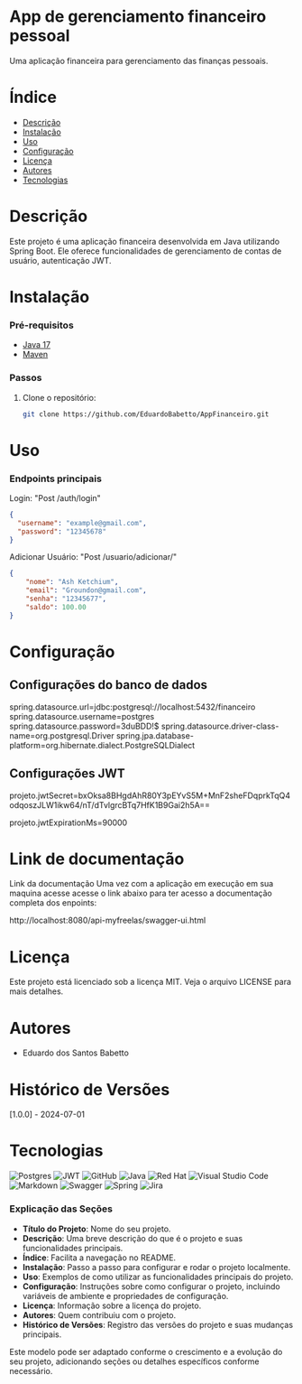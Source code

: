# App de gerenciamento financeiro pessoal

Uma aplicação financeira para gerenciamento das finanças pessoais.

# Índice

- [Descrição](#descrição)
- [Instalação](#instalação)
- [Uso](#uso)
- [Configuração](#configuração)
- [Licença](#licença)
- [Autores](#autores)
- [Tecnologias](#tecnologias)

# Descrição

Este projeto é uma aplicação financeira desenvolvida em Java utilizando Spring Boot. Ele oferece funcionalidades de gerenciamento de contas de usuário, autenticação JWT.

# Instalação

### Pré-requisitos

- [Java 17](https://www.oracle.com/java/technologies/javase-jdk17-downloads.html)
- [Maven](https://maven.apache.org/)

### Passos

1. Clone o repositório:
   ```bash
   git clone https://github.com/EduardoBabetto/AppFinanceiro.git

# Uso

### Endpoints principais

Login: "Post /auth/login"
```json
{
  "username": "example@gmail.com",
  "password": "12345678"
}
```

Adicionar Usuário: "Post /usuario/adicionar/"
```json
{
    "nome": "Ash Ketchium",
    "email": "Groundon@gmail.com",
    "senha": "12345677",
    "saldo": 100.00
}
```

# Configuração

## Configurações do banco de dados
spring.datasource.url=jdbc:postgresql://localhost:5432/financeiro
spring.datasource.username=postgres
spring.datasource.password=3duBDD!$
spring.datasource.driver-class-name=org.postgresql.Driver
spring.jpa.database-platform=org.hibernate.dialect.PostgreSQLDialect

## Configurações JWT
projeto.jwtSecret=bxOksa8BHgdAhR80Y3pEYvS5M+MnF2sheFDqprkTqQ4odqoszJLW1ikw64/nT/dTvlgrcBTq7HfK1B9Gai2h5A==

projeto.jwtExpirationMs=90000

# Link de documentação

Link da documentação
Uma vez com a aplicação em execução em sua maquina acesse acesse o link abaixo para ter acesso a documentação completa dos enpoints:

http://localhost:8080/api-myfreelas/swagger-ui.html

# Licença
Este projeto está licenciado sob a licença MIT. Veja o arquivo LICENSE para mais detalhes.

# Autores
- Eduardo dos Santos Babetto

# Histórico de Versões
[1.0.0] - 2024-07-01

# Tecnologias
![Postgres](https://img.shields.io/badge/postgres-%23316192.svg?style=for-the-badge&logo=postgresql&logoColor=white)
![JWT](https://img.shields.io/badge/JWT-black?style=for-the-badge&logo=JSON%20web%20tokens)
![GitHub](https://img.shields.io/badge/github-%23121011.svg?style=for-the-badge&logo=github&logoColor=white)
![Java](https://img.shields.io/badge/java-%23ED8B00.svg?style=for-the-badge&logo=openjdk&logoColor=white)
![Red Hat](https://img.shields.io/badge/Red%20Hat-EE0000?style=for-the-badge&logo=redhat&logoColor=white)
![Visual Studio Code](https://img.shields.io/badge/Visual%20Studio%20Code-0078d7.svg?style=for-the-badge&logo=visual-studio-code&logoColor=white)
![Markdown](https://img.shields.io/badge/markdown-%23000000.svg?style=for-the-badge&logo=markdown&logoColor=white)
![Swagger](https://img.shields.io/badge/-Swagger-%23Clojure?style=for-the-badge&logo=swagger&logoColor=white)
![Spring](https://img.shields.io/badge/spring-%236DB33F.svg?style=for-the-badge&logo=spring&logoColor=white)
![Jira](https://img.shields.io/badge/jira-%230A0FFF.svg?style=for-the-badge&logo=jira&logoColor=white)
### Explicação das Seções

- **Título do Projeto**: Nome do seu projeto.
- **Descrição**: Uma breve descrição do que é o projeto e suas funcionalidades principais.
- **Índice**: Facilita a navegação no README.
- **Instalação**: Passo a passo para configurar e rodar o projeto localmente.
- **Uso**: Exemplos de como utilizar as funcionalidades principais do projeto.
- **Configuração**: Instruções sobre como configurar o projeto, incluindo variáveis de ambiente e propriedades de configuração.
- **Licença**: Informação sobre a licença do projeto.
- **Autores**: Quem contribuiu com o projeto.
- **Histórico de Versões**: Registro das versões do projeto e suas mudanças principais.

Este modelo pode ser adaptado conforme o crescimento e a evolução do seu projeto, adicionando seções ou detalhes específicos conforme necessário.
